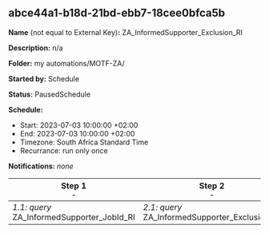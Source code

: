 ## abce44a1-b18d-21bd-ebb7-18cee0bfca5b

**Name** (not equal to External Key)**:** ZA_InformedSupporter_Exclusion_RI

**Description:** n/a

**Folder:** my automations/MOTF-ZA/

**Started by:** Schedule

**Status:** PausedSchedule

**Schedule:**

* Start: 2023-07-03 10:00:00 +02:00
* End: 2023-07-03 10:00:00 +02:00
* Timezone: South Africa Standard Time
* Recurrance: run only once

**Notifications:** _none_


| Step 1<br>_<small>-</small>_ | Step 2<br>_<small>-</small>_ |
| --- | --- |
| _1.1: query_<br>ZA_InformedSupporter_JobId_RI | _2.1: query_<br>ZA_InformedSupporter_Exclusion_RI |
